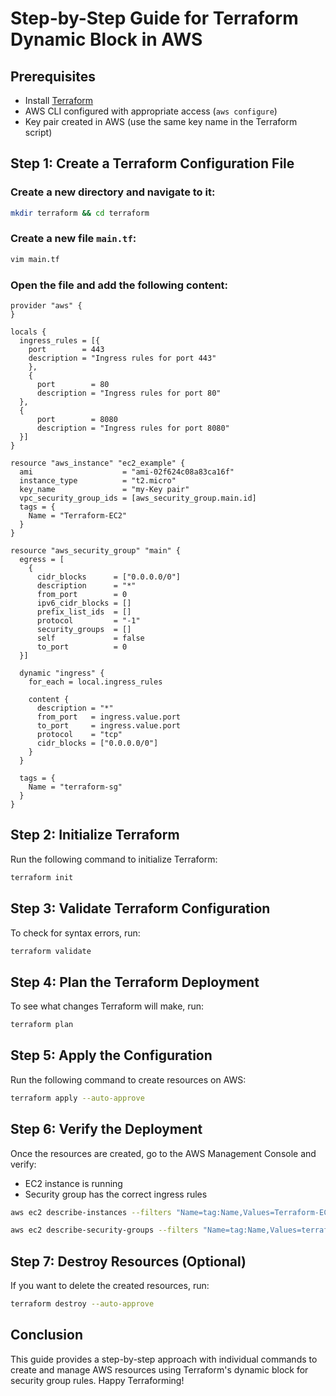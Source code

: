 # Step-by-Step Guide for Terraform Dynamic Block in AWS

## Prerequisites

- Install [Terraform](https://developer.hashicorp.com/terraform/downloads)
- AWS CLI configured with appropriate access (`aws configure`)
- Key pair created in AWS (use the same key name in the Terraform script)

## Step 1: Create a Terraform Configuration File

### Create a new directory and navigate to it:

```sh
mkdir terraform && cd terraform
```

### Create a new file `main.tf`:

```sh
vim main.tf
```

### Open the file and add the following content:

```hcl
provider "aws" {
}

locals {
  ingress_rules = [{
    port        = 443
    description = "Ingress rules for port 443"
    },
    {
      port        = 80
      description = "Ingress rules for port 80"
  },
  {
      port        = 8080
      description = "Ingress rules for port 8080"
  }]
}

resource "aws_instance" "ec2_example" {
  ami                    = "ami-02f624c08a83ca16f"
  instance_type          = "t2.micro"
  key_name               = "my-Key pair"
  vpc_security_group_ids = [aws_security_group.main.id]
  tags = {
    Name = "Terraform-EC2"
  }
}

resource "aws_security_group" "main" {
  egress = [
    {
      cidr_blocks      = ["0.0.0.0/0"]
      description      = "*"
      from_port        = 0
      ipv6_cidr_blocks = []
      prefix_list_ids  = []
      protocol         = "-1"
      security_groups  = []
      self             = false
      to_port          = 0
  }]

  dynamic "ingress" {
    for_each = local.ingress_rules

    content {
      description = "*"
      from_port   = ingress.value.port
      to_port     = ingress.value.port
      protocol    = "tcp"
      cidr_blocks = ["0.0.0.0/0"]
    }
  }

  tags = {
    Name = "terraform-sg"
  }
}
```

## Step 2: Initialize Terraform

Run the following command to initialize Terraform:

```sh
terraform init
```

## Step 3: Validate Terraform Configuration

To check for syntax errors, run:

```sh
terraform validate
```

## Step 4: Plan the Terraform Deployment

To see what changes Terraform will make, run:

```sh
terraform plan
```

## Step 5: Apply the Configuration

Run the following command to create resources on AWS:

```sh
terraform apply --auto-approve
```

## Step 6: Verify the Deployment

Once the resources are created, go to the AWS Management Console and verify:

- EC2 instance is running
- Security group has the correct ingress rules


```sh
aws ec2 describe-instances --filters "Name=tag:Name,Values=Terraform-EC2"
```

```sh
aws ec2 describe-security-groups --filters "Name=tag:Name,Values=terraform-sg"
```

## Step 7: Destroy Resources (Optional)

If you want to delete the created resources, run:

```sh
terraform destroy --auto-approve
```

## Conclusion

This guide provides a step-by-step approach with individual commands to create and manage AWS resources using Terraform's dynamic block for security group rules. Happy Terraforming!




